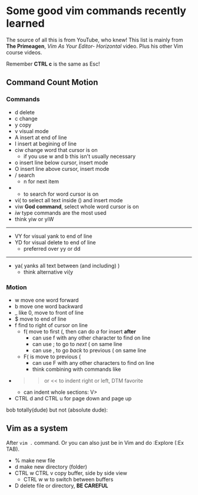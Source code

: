 # Some good vim commands recently learned

The source of all this is from YouTube, who knew! This list is mainly from **The Primeagen**, *Vim As Your Editor- Horizontal* video. Plus his other Vim course videos.

Remember **CTRL c** is the same as Esc!

## Command Count Motion

### Commands

- d delete
- c change
- y copy
- v visual mode
- A insert at end of line
- I insert at begining of line
- ciw change word that cursor is on
    - if you use w and b this isn't usually necessary
- o insert line below cursor, insert mode
- O insert line above cursor, insert mode
- / search
    - n for next item
- * to search for word cursor is on
- vi( to select all text inside () and insert mode
- viw **God command**, select whole word cursor is on
- *iw* type commands are the most used
- think yiw or yiW
----
- VY for visual yank to end of line
- YD for visual delete to end of line
    - preferred over yy or dd
----
- ya( yanks all text between (and including) )
    - think alternative vi(y

### Motion

- w move one word forward
- b move one word backward
- _ like 0, move to front of line
- $ move to end of line
- f find to right of cursor on line
    - f( move to first (, then can do *a* for insert **after**
        - can use f with any other character to find on line
        - can use ; to go to *next* ( on same line
        - can use , to go *back* to previous ( on same line
    - F( is move to previous (
        - can use F with any other characters to find on line
        - think combining with commands like 
- >> or << to indent right or left, DTM favorite
    - can indent whole sections: V>
- CTRL d and CTRL u for page down and page up

bob totally(dude) but not (absolute dude):

## Vim as a system

After `vim .` command. Or you can also just be in Vim and do :Explore (:Ex TAB).

- % make new file
- d make new directory (folder)
- CTRL w CTRL v copy buffer, side by side view
    - CTRL w w to switch between buffers
- D delete file or directory, **BE CAREFUL**

